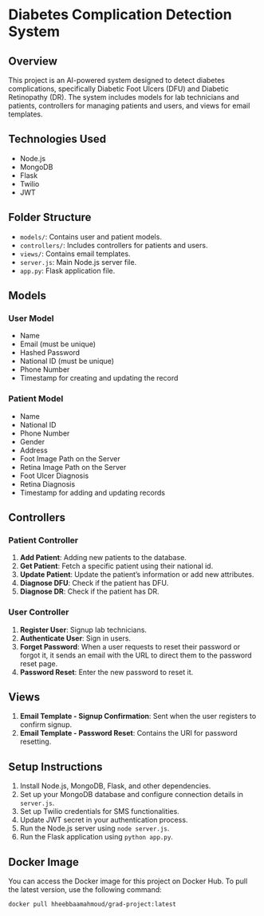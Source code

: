 # Diabetes Complication Detection System

## Overview

This project is an AI-powered system designed to detect diabetes complications, specifically Diabetic Foot Ulcers (DFU) and Diabetic Retinopathy (DR). The system includes models for lab technicians and patients, controllers for managing patients and users, and views for email templates.

## Technologies Used

- Node.js
- MongoDB
- Flask
- Twilio
- JWT

## Folder Structure

- `models/`: Contains user and patient models.
- `controllers/`: Includes controllers for patients and users.
- `views/`: Contains email templates.
- `server.js`: Main Node.js server file.
- `app.py`: Flask application file.

## Models

### User Model

- Name
- Email (must be unique)
- Hashed Password
- National ID (must be unique)
- Phone Number
- Timestamp for creating and updating the record

### Patient Model

- Name
- National ID
- Phone Number
- Gender
- Address
- Foot Image Path on the Server
- Retina Image Path on the Server
- Foot Ulcer Diagnosis
- Retina Diagnosis
- Timestamp for adding and updating records

## Controllers

### Patient Controller

1. **Add Patient**: Adding new patients to the database.
2. **Get Patient**: Fetch a specific patient using their national id.
3. **Update Patient**: Update the patient’s information or add new attributes.
4. **Diagnose DFU**: Check if the patient has DFU.
5. **Diagnose DR**: Check if the patient has DR.

### User Controller

1. **Register User**: Signup lab technicians.
2. **Authenticate User**: Sign in users.
3. **Forget Password**: When a user requests to reset their password or forgot it, it sends an email with the URL to direct them to the password reset page.
4. **Password Reset**: Enter the new password to reset it.

## Views

1. **Email Template - Signup Confirmation**: Sent when the user registers to confirm signup.
2. **Email Template - Password Reset**: Contains the URI for password resetting.

## Setup Instructions

1. Install Node.js, MongoDB, Flask, and other dependencies.
2. Set up your MongoDB database and configure connection details in `server.js`.
3. Set up Twilio credentials for SMS functionalities.
4. Update JWT secret in your authentication process.
5. Run the Node.js server using `node server.js`.
6. Run the Flask application using `python app.py`.

## Docker Image

You can access the Docker image for this project on Docker Hub. To pull the latest version, use the following command:

```bash
docker pull hheebbaamahmoud/grad-project:latest








